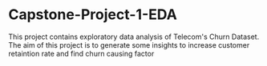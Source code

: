 # Capstone-Project-1-EDA
This project contains exploratory data analysis of Telecom's Churn Dataset. The aim of this project is to generate some insights to increase customer retaintion rate and find churn causing factor
